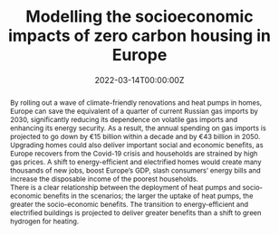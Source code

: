 ---
abstract: "By rolling out a wave of climate-friendly renovations and heat pumps in homes, Europe can save the equivalent of a quarter of current Russian gas imports by 2030, significantly reducing its dependence on volatile gas imports and enhancing its energy security. As a result, the annual spending on gas imports is projected to go down by €15 billion within a decade and by €43 billion in 2050.


Upgrading homes could also deliver important social and economic benefits, as Europe recovers from the Covid-19 crisis and households are strained by high gas prices. A shift to energy-efficient and electrified homes would create many thousands of new jobs, boost Europe’s GDP, slash consumers’ energy bills and increase the disposable income of the poorest households.  


There is a clear relationship between the deployment of heat pumps and socio-economic benefits in the scenarios; the larger the uptake of heat pumps, the greater the socio-economic benefits. The transition to energy-efficient and electrified buildings is projected to deliver greater benefits than a shift to green hydrogen for heating."
authors:
- Finn-Henrik Barton
- Stijn Van Hummelen
- Jon Stenning
- Pim Vercoulen
date: "2022-03-14T00:00:00Z"
doi: ""
featured: true
image:
  #caption: ""
  focal_point: ""
  preview_only: false
projects: []
publication: '*Modelling the socioeconomic impacts of zero carbon housing in Europe*'
publication_short: ""
publication_types:
#- "1" #Conference paper
#- "2" #Journal Article
#- "3" #Preprint
- "4" #Report
#- "5" #Book
#- "6" #Book Section
#- "7" #Thesis
#- "8" #Patent
publishDate: "2022-03-14T00:00:00Z"
#slides: example
summary: "With 40% of Europe's energy being used by buildings, translating to 36% of all CO2 emissions, decarbonising the building stock is non-negotiable for reach net-zero. The project analyses how Europe may look like under different net-zero transition pathways in the heating sector. Exploring scenarios from hydrogen boilers to heat pumps, analysing the socio-economic implications of the different pathways. "
tags:
- Featured
- Environment
- Modelling

links:
- name: Technical Report
  url: https://europeanclimate.org/wp-content/uploads/2022/03/modelling-the-socioeconomic-impact-of-zero-carbon-housing-in-europe-final-technical-report-march2022.pdf
  icon_pack: fas
  icon: file
- name: Summary Report
  url: https://europeanclimate.org/resources/renovating-and-and-electrifying-buildings-strengthens-europes-economy-and-energy-security/
  icon_pack: fas
  icon: file
- name: Presentation
  url: https://www.youtube.com/watch?v=_fyCDXG8CuY
  icon_pack: fas
  icon: video
title: "Modelling the socioeconomic impacts of zero carbon housing in Europe"
url_code: ""
url_dataset: ""
url_pdf: 
url_poster: ""
url_project: ""
url_slides: ""
url_source: ""
url_video: ""

---